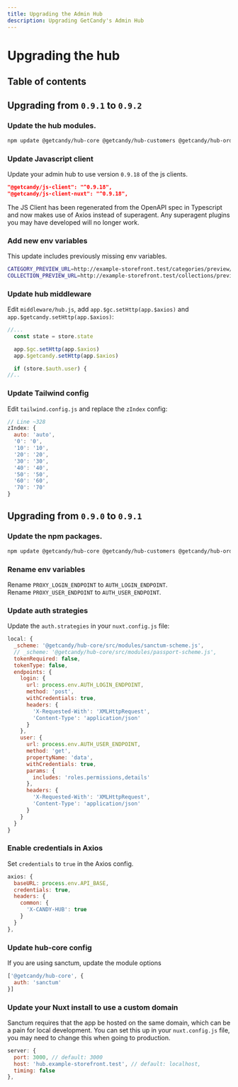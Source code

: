 ```yaml
---
title: Upgrading the Admin Hub
description: Upgrading GetCandy's Admin Hub
---
```



# Upgrading the hub

## Table of contents

## Upgrading from `0.9.1` to `0.9.2`

### Update the hub modules.

```bash
npm update @getcandy/hub-core @getcandy/hub-customers @getcandy/hub-orders @getcandy/hub-products @getcandy/hub-reports @getcandy/hub-shipping
```

### Update Javascript client

Update your admin hub to use version `0.9.18` of the js clients.

```json
"@getcandy/js-client": "^0.9.18",
"@getcandy/js-client-nuxt": "^0.9.18",
```

<tool-tip title="Heads up!">
The JS Client has been regenerated from the OpenAPI spec in Typescript and now makes use of Axios instead of superagent. Any superagent plugins you may have developed will no longer work.
</tool-tip>

### Add new env variables

This update includes previously missing env variables.

```bash
CATEGORY_PREVIEW_URL=http://example-storefront.test/categories/preview/:id
COLLECTION_PREVIEW_URL=http://example-storefront.test/collections/preview/:id
```

### Update hub middleware

Edit `middleware/hub.js`, add `app.$gc.setHttp(app.$axios)` and `app.$getcandy.setHttp(app.$axios)`:

```javascript
//...
  const state = store.state

  app.$gc.setHttp(app.$axios)
  app.$getcandy.setHttp(app.$axios)

  if (store.$auth.user) {
//..
```

### Update Tailwind config

Edit `tailwind.config.js` and replace the `zIndex` config:

```javascript
// Line ~328
zIndex: {
  auto: 'auto',
  '0': '0',
  '10': '10',
  '20': '20',
  '30': '30',
  '40': '40',
  '50': '50',
  '60': '60',
  '70': '70'
}
```

## Upgrading from `0.9.0` to `0.9.1`

### Update the npm packages.

```bash
npm update @getcandy/hub-core @getcandy/hub-customers @getcandy/hub-orders @getcandy/hub-products @getcandy/hub-reports @getcandy/hub-shipping
```

### Rename env variables

Rename `PROXY_LOGIN_ENDPOINT` to `AUTH_LOGIN_ENDPOINT`.  
Rename `PROXY_USER_ENDPOINT` to `AUTH_USER_ENDPOINT`.

### Update auth strategies

Update the `auth.strategies` in your `nuxt.config.js` file:

```javascript
local: {
  _scheme: '@getcandy/hub-core/src/modules/sanctum-scheme.js',
  // _scheme: '@getcandy/hub-core/src/modules/passport-scheme.js',
  tokenRequired: false,
  tokenType: false,
  endpoints: {
    login: {
      url: process.env.AUTH_LOGIN_ENDPOINT,
      method: 'post',
      withCredentials: true,
      headers: {
        'X-Requested-With': 'XMLHttpRequest',
        'Content-Type': 'application/json'
      }
    },
    user: {
      url: process.env.AUTH_USER_ENDPOINT,
      method: 'get',
      propertyName: 'data',
      withCredentials: true,
      params: {
        includes: 'roles.permissions,details'
      },
      headers: {
        'X-Requested-With': 'XMLHttpRequest',
        'Content-Type': 'application/json'
      }
    }
  }
}
```

### Enable credentials in Axios

Set `credentials` to `true` in the Axios config.

```javascript
axios: {
  baseURL: process.env.API_BASE,
  credentials: true,
  headers: {
    common: {
      'X-CANDY-HUB': true
    }
  }
},
```


### Update hub-core config

If you are using sanctum, update the module options

```javascript
['@getcandy/hub-core', {
  auth: 'sanctum'
}]
```

### Update your Nuxt install to use a custom domain

Sanctum requires that the app be hosted on the same domain, which can be a pain for local development. You can set this up in your `nuxt.config.js` file, you may need to change this when going to production.

```javascript
server: {
  port: 3000, // default: 3000
  host: 'hub.example-storefront.test', // default: localhost,
  timing: false
},
```
